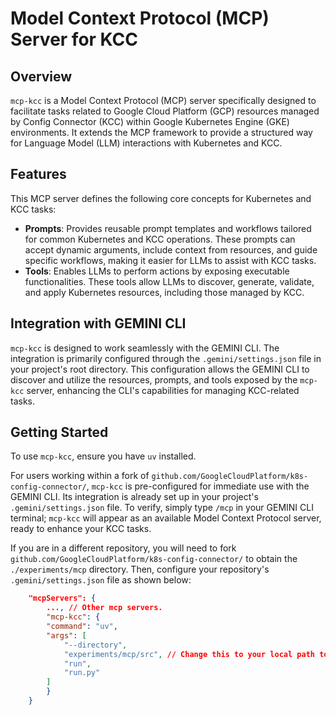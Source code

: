 # Model Context Protocol (MCP) Server for KCC

## Overview

`mcp-kcc` is a Model Context Protocol (MCP) server specifically designed to facilitate tasks related to Google Cloud Platform (GCP) resources managed by Config Connector (KCC) within Google Kubernetes Engine (GKE) environments. It extends the MCP framework to provide a structured way for Language Model (LLM) interactions with Kubernetes and KCC.

## Features

This MCP server defines the following core concepts for Kubernetes and KCC tasks:

*   **Prompts**: Provides reusable prompt templates and workflows tailored for common Kubernetes and KCC operations. These prompts can accept dynamic arguments, include context from resources, and guide specific workflows, making it easier for LLMs to assist with KCC tasks.
*   **Tools**: Enables LLMs to perform actions by exposing executable functionalities. These tools allow LLMs to discover, generate, validate, and apply Kubernetes resources, including those managed by KCC.

## Integration with GEMINI CLI

`mcp-kcc` is designed to work seamlessly with the GEMINI CLI. The integration is primarily configured through the `.gemini/settings.json` file in your project's root directory. This configuration allows the GEMINI CLI to discover and utilize the resources, prompts, and tools exposed by the `mcp-kcc` server, enhancing the CLI's capabilities for managing KCC-related tasks.

## Getting Started

To use `mcp-kcc`, ensure you have `uv` installed.

For users working within a fork of `github.com/GoogleCloudPlatform/k8s-config-connector/`, `mcp-kcc` is pre-configured for immediate use with the GEMINI CLI. Its integration is already set up in your project's `.gemini/settings.json` file. To verify, simply type `/mcp` in your GEMINI CLI terminal; `mcp-kcc` will appear as an available Model Context Protocol server, ready to enhance your KCC tasks.

If you are in a different repository, you will need to fork `github.com/GoogleCloudPlatform/k8s-config-connector/` to obtain the `./experiments/mcp` directory. Then, configure your repository's `.gemini/settings.json` file as shown below:

```json
    "mcpServers": {
        ..., // Other mcp servers.
        "mcp-kcc": {
        "command": "uv",
        "args": [
            "--directory",
            "experiments/mcp/src", // Change this to your local path to ./experiments/mcp-kcc
            "run",
            "run.py"
        ]
        }    
    }
```